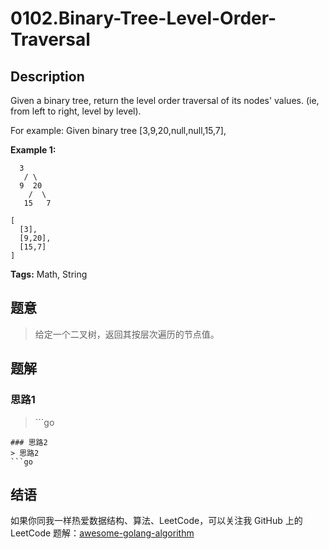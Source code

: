 # 0102.Binary-Tree-Level-Order-Traversal

## Description

Given a binary tree, return the level order traversal of its nodes' values. \(ie, from left to right, level by level\).

For example: Given binary tree \[3,9,20,null,null,15,7\],

**Example 1:**

```text
  3
   / \
  9  20
    /  \
   15   7
```

```text
[
  [3],
  [9,20],
  [15,7]
]
```

**Tags:** Math, String

## 题意

> 给定一个二叉树，返回其按层次遍历的节点值。

## 题解

### 思路1

> \`\`\`go

```text
### 思路2
> 思路2
```go
```

## 结语

如果你同我一样热爱数据结构、算法、LeetCode，可以关注我 GitHub 上的 LeetCode 题解：[awesome-golang-algorithm](https://github.com/Golang-Solutions/awesome-golang-algorithm)

